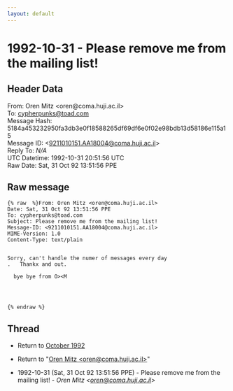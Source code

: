```yaml
---
layout: default
---
```


# 1992-10-31 - Please remove me from the mailing list!

## Header Data

From: Oren Mitz \<oren<span>@</span>coma.huji.ac.il\><br>
To: cypherpunks@toad.com<br>
Message Hash: 5184a453232950fa3db3e0f18588265df69df6e0f02e98bdb13d58186e115a15<br>
Message ID: \<9211010151.AA18004@coma.huji.ac.il\><br>
Reply To: _N/A_<br>
UTC Datetime: 1992-10-31 20:51:56 UTC<br>
Raw Date: Sat, 31 Oct 92 13:51:56 PPE<br>

## Raw message

```
{% raw  %}From: Oren Mitz <oren@coma.huji.ac.il>
Date: Sat, 31 Oct 92 13:51:56 PPE
To: cypherpunks@toad.com
Subject: Please remove me from the mailing list!
Message-ID: <9211010151.AA18004@coma.huji.ac.il>
MIME-Version: 1.0
Content-Type: text/plain


Sorry, can't handle the numer of messages every day
.   Thankx and out.

  bye bye from O><M




{% endraw %}
```

## Thread

+ Return to [October 1992](/archive/1992/10)

+ Return to "[Oren Mitz <oren<span>@</span>coma.huji.ac.il>](/author/oren_mitz_oren_at_coma_huji_ac_il_)"

+ 1992-10-31 (Sat, 31 Oct 92 13:51:56 PPE) - Please remove me from the mailing list! - _Oren Mitz \<oren@coma.huji.ac.il\>_

